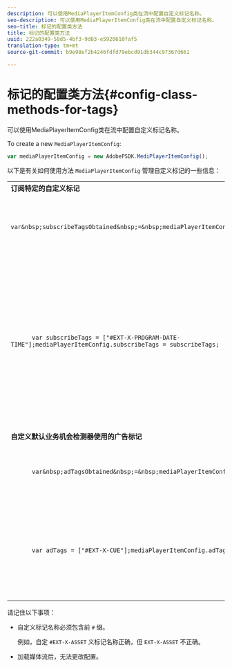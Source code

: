 ```yaml
---
description: 可以使用MediaPlayerItemConfig类在流中配置自定义标记名称。
seo-description: 可以使用MediaPlayerItemConfig类在流中配置自定义标记名称。
seo-title: 标记的配置类方法
title: 标记的配置类方法
uuid: 222a0349-58d5-4bf3-9d03-e5920610faf5
translation-type: tm+mt
source-git-commit: b9e98ef2b4246fdfd79ebcd91db344c97367d661

---
```



# 标记的配置类方法{#config-class-methods-for-tags}

可以使用MediaPlayerItemConfig类在流中配置自定义标记名称。

To create a new `MediaPlayerItemConfig`:

```js
var mediaPlayerItemConfig = new AdobePSDK.MediPlayerItemConfig();
```

以下是有关如何使用方法 `MediaPlayerItemConfig` 管理自定义标记的一些信息：

<table id="table_0AC0973497144DDAB05726E3F031ACD1"> 
 <tbody> 
  <tr> 
   <td colname="col1"> <b>订阅特定的自定义标记</b> </td> 
   <td colname="col2"> </td> 
  </tr> 
  <tr> 
   <td colname="col1"> 
    <code class="syntax javascript">
      var&amp;nbsp;subscribeTagsObtained&amp;nbsp;=&amp;nbsp;mediaPlayerItemConfig.subscribeTags;
    </code> </td> 
   <td colname="col2"> <p>检索订阅标记的当前列表。 </p> </td> 
  </tr> 
  <tr> 
   <td colname="col1"> 
    <code class="syntax javascript">
      var&nbsp;subscribeTags&nbsp;=&nbsp;["#EXT-X-PROGRAM-DATE-TIME"];mediaPlayerItemConfig.subscribeTags&nbsp;=&nbsp;subscribeTags;
    </code> </td> 
   <td colname="col2"> <p>设置向应用程序公开的订阅标签列表。 </p> <p>您的应用程序也会自动订阅通过adTags传输的所 <span class="codeph"> 有标签 </span>。 </p> </td> 
  </tr> 
  <tr> 
   <td colname="col1"> <b>自定义默认业务机会检测器使用的广告标记 </b> </td> 
   <td colname="col2"> </td> 
  </tr> 
  <tr> 
   <td colname="col1"> 
    <code class="syntax javascript">
      var&amp;nbsp;adTagsObtained&amp;nbsp;=&amp;nbsp;mediaPlayerItemConfig.adTags; 
    </code> </td> 
   <td colname="col2"> <p>检索广告标记的当前列表。 </p> </td> 
  </tr> 
  <tr> 
   <td colname="col1"> 
    <code class="syntax javascript">
      var&nbsp;adTags&nbsp;=&nbsp;["#EXT-X-CUE"];mediaPlayerItemConfig.adTags&nbsp;=&nbsp;adTags;
    </code> </td> 
   <td colname="col2"> <p>设置要由默认业务机会生成器使用的广告标记列表。 </p> </td> 
  </tr> 
 </tbody> 
</table>

请记住以下事项：

* 自定义标记名称必须包含前 `#` 缀。

   例如，自定 `#EXT-X-ASSET` 义标记名称正确，但 `EXT-X-ASSET` 不正确。

* 加载媒体流后，无法更改配置。

